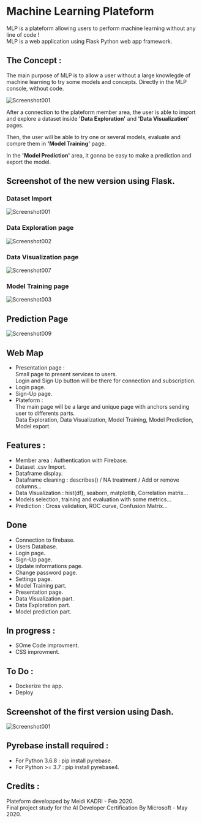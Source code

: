 # Machine Learning Plateform
MLP is a plateform allowing users to perform machine learning without any line of code !  
MLP is a web application using Flask Python web app framework.  

## The Concept :
The main purpose of MLP is to allow a user without a large knowlegde of machine learning to try some models and concepts. Directly in the MLP console, without code.  

![Screenshot001](https://user-images.githubusercontent.com/57437129/83362637-208f3e80-a393-11ea-91df-543d8731db32.png)

After a connection to the plateform member area, the user is able to import and explore a dataset inside **'Data Exploration'** and **'Data Visualization'** pages.  

Then, the user will be able to try one or several models, evaluate and compre them in **'Model Training'** page.  

In the **'Model Prediction'** area, it gonna be easy to make a prediction and export the model.  

## Screenshot of the new version using Flask.
### Dataset Import
![Screenshot001](https://user-images.githubusercontent.com/57437129/83362637-208f3e80-a393-11ea-91df-543d8731db32.png)

### Data Exploration page  
![Screenshot002](https://user-images.githubusercontent.com/57437129/83362649-343aa500-a393-11ea-8761-1b76b273adc0.png)

### Data Visualization page
![Screenshot007](https://user-images.githubusercontent.com/57437129/83362661-52a0a080-a393-11ea-82c8-633f27fce8f6.png)

### Model Training page
![Screenshot003](https://user-images.githubusercontent.com/57437129/83362668-5af8db80-a393-11ea-9af1-1f21875b9162.png)

## Prediction Page
![Screenshot009](https://user-images.githubusercontent.com/57437129/83362683-7237c900-a393-11ea-91bf-d3dd85355042.png)

## Web Map
- Presentation page :  
Small page to present services to users.  
Login and Sign Up button will be there for connection and subscription.
- Login page.
- Sign-Up page.
- Plateform :  
The main page will be a large and unique page with anchors sending user to differents parts.  
Data Exploration, Data Visualization, Model Training, Model Prediction, Model export.

## Features :
- Member area : Authentication with Firebase.  
- Dataset .csv Import.  
- Dataframe display.  
- Dataframe cleaning : describes() / NA treatment / Add or remove columns...
- Data Visualization : hist(df), seaborn, matplotlib, Correlation matrix...  
- Models selection, training and evaluation with some metrics...  
- Prediction : Cross validation, ROC curve, Confusion Matrix...

## Done
- Connection to firebase.
- Users Database.
- Login page.
- Sign-Up page.
- Update informations page.
- Change password page.
- Settings page.
- Model Training part.
- Presentation page.
- Data Visualization part.
- Data Exploration part.
- Model prediction part.

## In progress :
- SOme Code improvment.
- CSS improvment.

## To Do :
- Dockerize the app.
- Deploy

## Screenshot of the first version using Dash.
![Screenshot001](https://user-images.githubusercontent.com/57437129/80616232-f1f31080-8a40-11ea-904b-8acaf8181f1c.png)  

## Pyrebase install required :
- For Python 3.6.8 : pip install pyrebase.  
- For Python >= 3.7 : pip install pyrebase4.  

## Credits :
Plateform developped by Meidi KADRI - Feb 2020.  
Final project study for the AI Developer Certification By Microsoft - May 2020.
